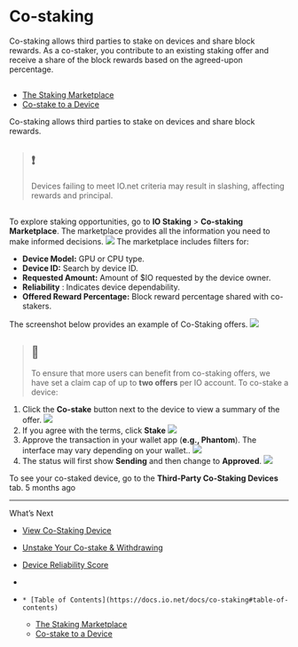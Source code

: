 # Co-staking
Co-staking allows third parties to stake on devices and share block rewards. As a co-staker, you contribute to an existing staking offer and receive a share of the block rewards based on the agreed-upon percentage.
## [](https://docs.io.net/docs/co-staking#table-of-contents)
  * [The Staking Marketplace](https://docs.io.net/docs/co-staking#the-staking-marketplace)
  * [Co-stake to a Device](https://docs.io.net/docs/co-staking#costake-to-a-device)


Co-staking allows third parties to stake on devices and share block rewards.
> ## ❗️
> Devices failing to meet IO.net criteria may result in slashing, affecting rewards and principal.
## [](https://docs.io.net/docs/co-staking#the-staking-marketplace)
To explore staking opportunities, go to **IO Staking** > **Co-staking Marketplace**. The marketplace provides all the information you need to make informed decisions.
![](https://files.readme.io/bfb8eb87c00c330323938660ed7ddd3863c7676da5062c09308a6d185876acff-Co-Staking_1.jpg)
The marketplace includes filters for:
  * **Device Model:** GPU or CPU type.
  * **Device ID:** Search by device ID.
  * **Requested Amount:** Amount of $IO requested by the device owner.
  * **Reliability** : Indicates device dependability.
  * **Offered Reward Percentage:** Block reward percentage shared with co-stakers.


The screenshot below provides an example of Co-Staking offers. 
![](https://files.readme.io/685ceaf298f53fb9a3262d7d0f0518d8ec913d058cc1b26a4180373a535efcd6-Co-Staking_2.jpg)
## [](https://docs.io.net/docs/co-staking#co-stake-to-a-device)
> ## 📘
> To ensure that more users can benefit from co-staking offers, we have set a claim cap of up to **two offers** per IO account.
To co-stake a device:
  1. Click the **Co-stake** button next to the device to view a summary of the offer.
![](https://files.readme.io/f46b17f473b74560d61a47be58be249d4d187b0f09aa7cc26fa456e52ffe5cf9-Co-Staking_2.5.png)
  2. If you agree with the terms, click **Stake**
![](https://files.readme.io/3b69e6da569079e1b50eed2ff0011f3a5afb6488585016ef192e6731cee34b77-Co-Staking_3.jpg)
  3. Approve the transaction in your wallet app (**e.g., Phantom**). The interface may vary depending on your wallet..
![](https://files.readme.io/d250b350ebe609df4965081c6df55710536f0d9537d14ca958e884c87312a744-Co-Staking_6.1.png)
  4. The status will first show **Sending** and then change to **Approved**.
![](https://files.readme.io/149416aa6fde86376152ba320f5f2d21eb528afad0b412acb5c31e33095c40dd-Co-Staking_6.2.png)


To see your co-staked device, go to the **Third-Party Co-Staking Devices** tab.
5 months ago
* * *
What’s Next
  * [View Co-Staking Device](https://docs.io.net/docs/view-co-staking-device)
  * [Unstake Your Co-stake & Withdrawing](https://docs.io.net/docs/unstake-your-co-stake)
  * [Device Reliability Score](https://docs.io.net/docs/device-reliability-score)


  * [](https://docs.io.net/docs/co-staking)
  *     * [Table of Contents](https://docs.io.net/docs/co-staking#table-of-contents)
    * [The Staking Marketplace](https://docs.io.net/docs/co-staking#the-staking-marketplace)
    * [Co-stake to a Device](https://docs.io.net/docs/co-staking#co-stake-to-a-device)


